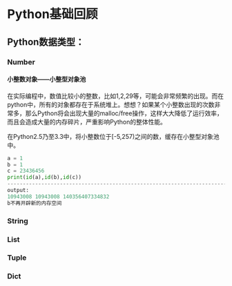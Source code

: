 # Python基础回顾

## Python数据类型：

### Number



#### 小整数对象——小整型对象池

在实际编程中，数值比较小的整数，比如1,2,29等，可能会非常频繁的出现。而在python中，所有的对象都存在于系统堆上。想想？如果某个小整数出现的次数非常多，那么Python将会出现大量的malloc/free操作，这样大大降低了运行效率，而且会造成大量的内存碎片，严重影响Python的整体性能。

在Python2.5乃至3.3中，将小整数位于[-5,257)之间的数，缓存在小整型对象池中。

```python
a = 1
b = 1
c = 23436456
print(id(a),id(b),id(c))
------------------------------------------------------------------------------------
output:
10943008 10943008 140356407334832
b不再开辟新的内存空间
```

### String

### List

### Tuple

### Dict